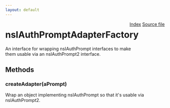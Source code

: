 ```yaml
---
layout: default
---
```

<div class='links' style='float:right'><a href="../index.html">Index</a>
<a href="http://dxr.mozilla.org/mozilla-central/source/netwerk/base/public/nsIAuthPromptAdapterFactory.idl">Source file</a>
</div>

# nsIAuthPromptAdapterFactory #
  
An interface for wrapping nsIAuthPrompt interfaces to make  
them usable via an nsIAuthPrompt2 interface.  
  

## Methods ##

### createAdapter(aPrompt) ###
  
Wrap an object implementing nsIAuthPrompt so that it's usable via  
nsIAuthPrompt2.  
  
